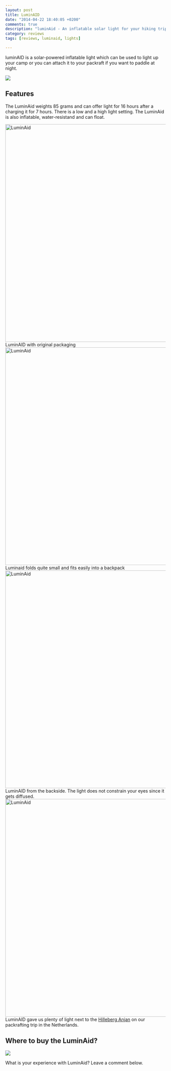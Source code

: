 ```yaml
---
layout: post
title: LuminAID
date: "2014-04-22 18:40:05 +0200"
comments: true
description: "luminAid - An inflatable solar light for your hiking trip"
category: reviews
tags: [reviews, luminaid, lights]

---
```


luminAID is a solar-powered inflatable light which can be used to light up your camp or you can attach it to your packraft if you want to paddle at night.

<img src="https://farm8.staticflickr.com/7381/13970539645_6d777e495b_c.jpg">

## Features
The LuminAid weights 85 grams and can offer light for 16 hours after a charging it for 7 hours. There is a low and a high light setting. The LuminAid is also inflatable, water-resistand and can float.

<a href="https://www.flickr.com/photos/90204224@N07/13970959474/" ><img src="https://farm8.staticflickr.com/7404/13970959474_974b5ff688_b.jpg" width="1024" height="683" alt="LuminAid" ></a>
LuminAID with original packaging
<a href="https://www.flickr.com/photos/90204224@N07/13967345072/" ><img src="https://farm8.staticflickr.com/7253/13967345072_66597c9f5b_b.jpg" width="1024" height="683" alt="LuminAid" ></a>
Luminaid folds quite small and fits easily into a backpack
<a href="https://www.flickr.com/photos/90204224@N07/13967348421/" ><img src="https://farm8.staticflickr.com/7084/13967348421_1a012e2dae_b.jpg" width="1024" height="683" alt="LuminAid" ></a>
LuminAID from the backside. The light does not constrain your eyes since it gets diffused.
<a href="https://www.flickr.com/photos/90204224@N07/13967324991/" ><img src="https://farm8.staticflickr.com/7082/13967324991_210e4a8fab_b.jpg" width="1024" height="683" alt="LuminAid"></a>
LuminAID gave us plenty of light next to the <a href="http://hikeventures.com/gear-review-hilleberg-anjan-for-the-summer/" target="_blank">Hilleberg Anjan</a> on our packrafting trip in the Netherlands.

## Where to buy the LuminAid?
<script type="text/javascript" src="http://www.avantlink.com/api.php?module=ProductSearch&affiliate_id=125311&website_id=150351&merchant_ids&search_results_sort_order=Retail+Price|asc&output=js&search_results_count=1&search_results_layout=list&search_results_fields=|Merchant+Name|Product+Name|Retail+Price&search_term=Luminaid"></script>

<a rel="nofollow" href="http://www.amazon.com/gp/product/B00TF7LZ3K/ref=as_li_tl?ie=UTF8&camp=1789&creative=9325&creativeASIN=B00TF7LZ3K&linkCode=as2&tag=hikeve-20&linkId=2GAL7FB7F55N2U6G"><img border="0" src="http://ws-na.amazon-adsystem.com/widgets/q?_encoding=UTF8&ASIN=B00TF7LZ3K&Format=_SL250_&ID=AsinImage&MarketPlace=US&ServiceVersion=20070822&WS=1&tag=hikeve-20" ></a><img src="http://ir-na.amazon-adsystem.com/e/ir?t=hikeve-20&l=as2&o=1&a=B00TF7LZ3K" width="1" height="1" border="0" alt="" style="border:none !important; margin:0px !important;" />

What is your experience with LuminAid? Leave a comment below.
